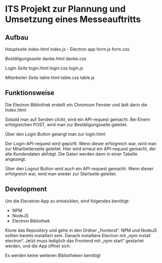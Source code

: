 # ITS Projekt zur Plannung und Umsetzung eines Messeauftritts

##  Aufbau

*Hauptseite*
index.html
index.js - Electron app
form.js
form.css

*Bestätigungsseite*
danke.html
danke.css

*Login Seite*
login.html
login.css
login.js

*Mitarbeiter Seite*
table.html
table.css
table.js

## Funktionsweise

Die Electron Bibliothek erstellt ein Chromium Fenster und lädt darin die Index.html

Sobald man auf Senden clickt, wird ein API-request gemacht. Bei Einem erfolgreichen POST, wird man zur Bestätigungsseite geleitet.

Über den Login Button gelangt man zur login.html

Der Login-API-request wird gepürft. Wenn dieser erfolgreich war, wird man zur Mitarbeiterseite geleitet.
Hier wird erneut ein API-request gemacht, der alle Kundendaten abfrägt. Die Daten werden dann in einer Tabelle angezeigt.

Über den Logout Button wird auch ein API-request gemacht. Wenn dieser erfolgreich war, wird man wieder zur Startseite geleitet.


## Development 

Um die Elecetron App zu entwicklen, wird folgendes benötigt:

- NPM
- NodeJS
- Electron Bibliothek

Klone das Repository und gehe in den Ordner „frontend“. 
NPM und NodeJS sollten bereits installiert sein. 
Danach installiere Electron mit „npm install electron“. 
Jetzt muss lediglich das Frontend mit „npm start“ gestartet werden, und die App öffnet sich.

Es werden keine weiteren Bibliotheken benötigt







